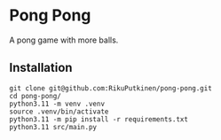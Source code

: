 # Pong Pong

A pong game with more balls.

## Installation

```
git clone git@github.com:RikuPutkinen/pong-pong.git
cd pong-pong/
python3.11 -m venv .venv
source .venv/bin/activate
python3.11 -m pip install -r requirements.txt
python3.11 src/main.py
```